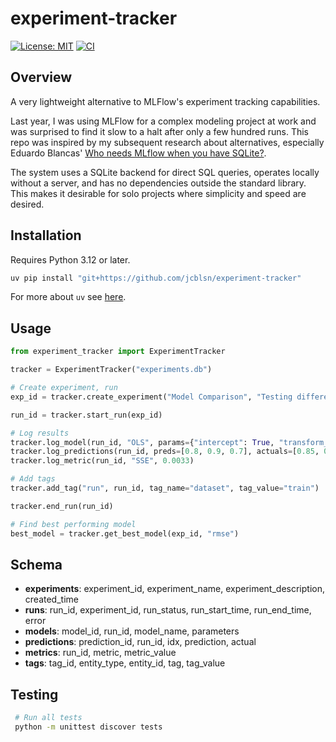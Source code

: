 # experiment-tracker

[![License: MIT](https://img.shields.io/badge/License-MIT-yellow.svg)](https://opensource.org/licenses/MIT)
[![CI](https://github.com/jcblsn/experiment-tracker/actions/workflows/ci.yml/badge.svg)](https://github.com/jcblsn/experiment-tracker/actions/workflows/ci.yml)

## Overview

A very lightweight alternative to MLFlow's experiment tracking capabilities.

Last year, I was using MLFlow for a complex modeling project at work and was surprised to find it slow to a halt after only a few hundred runs. This repo was inspired by my subsequent research about alternatives, especially Eduardo Blancas' [Who needs MLflow when you have SQLite?](https://ploomber.io/blog/experiment-tracking/).

The system uses a SQLite backend for direct SQL queries, operates locally without a server, and has no dependencies outside the standard library. This makes it desirable for solo projects where simplicity and speed are desired.

## Installation

Requires Python 3.12 or later.

```bash
uv pip install "git+https://github.com/jcblsn/experiment-tracker"
```

For more about `uv` see [here](https://docs.astral.sh/uv/).

## Usage

```python
from experiment_tracker import ExperimentTracker

tracker = ExperimentTracker("experiments.db")

# Create experiment, run
exp_id = tracker.create_experiment("Model Comparison", "Testing different algorithms")

run_id = tracker.start_run(exp_id)

# Log results
tracker.log_model(run_id, "OLS", params={"intercept": True, "transform_response": "log"})
tracker.log_predictions(run_id, preds=[0.8, 0.9, 0.7], actuals=[0.85, 0.88, 0.72])
tracker.log_metric(run_id, "SSE", 0.0033)

# Add tags
tracker.add_tag("run", run_id, tag_name="dataset", tag_value="train")

tracker.end_run(run_id)

# Find best performing model
best_model = tracker.get_best_model(exp_id, "rmse")
```

## Schema

- **experiments**: experiment_id, experiment_name, experiment_description, created_time
- **runs**: run_id, experiment_id, run_status, run_start_time, run_end_time, error
- **models**: model_id, run_id, model_name, parameters
- **predictions**: prediction_id, run_id, idx, prediction, actual
- **metrics**: run_id, metric, metric_value
- **tags**: tag_id, entity_type, entity_id, tag, tag_value

## Testing

 ```bash
  # Run all tests
  python -m unittest discover tests
```